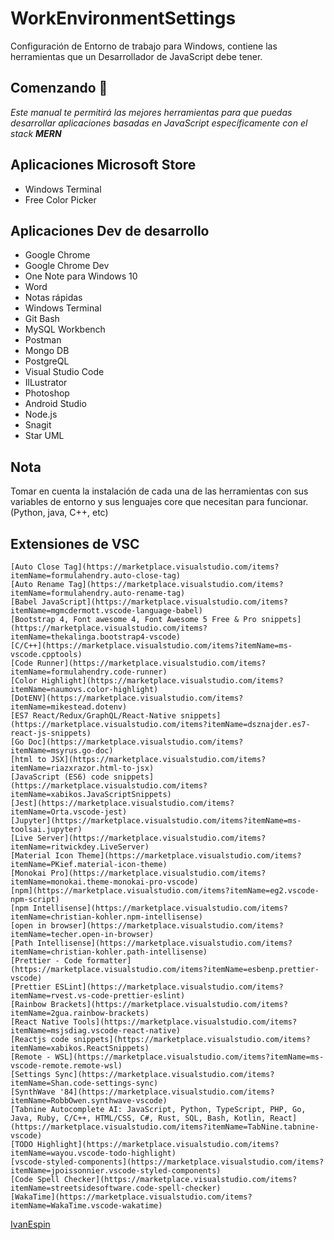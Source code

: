 # WorkEnvironmentSettings

Configuración de Entorno de trabajo para Windows,  contiene las herramientas que un Desarrollador de JavaScript debe tener.

## Comenzando 🚀

_Este manual te permitirá las mejores herramientas para que puedas desarrollar aplicaciones basadas en JavaScript específicamente con el stack **MERN**_


## Aplicaciones Microsoft Store
- Windows Terminal 
- Free Color Picker

## Aplicaciones Dev de desarrollo
- Google Chrome
- Google Chrome Dev 
- One Note para Windows 10
- Word
- Notas rápidas
- Windows Terminal
- Git Bash
- MySQL Workbench 
- Postman
- Mongo DB
- PostgreQL
- Visual Studio Code
- IlLustrator
- Photoshop
- Android Studio
- Node.js
- Snagit
- Star UML

## Nota
Tomar en cuenta la instalación de cada una de las herramientas con sus variables de entorno y sus lenguajes core que necesitan para funcionar. (Python, java, C++, etc)

## Extensiones de VSC 

```
[Auto Close Tag](https://marketplace.visualstudio.com/items?itemName=formulahendry.auto-close-tag)
[Auto Rename Tag](https://marketplace.visualstudio.com/items?itemName=formulahendry.auto-rename-tag)
[Babel JavaScript](https://marketplace.visualstudio.com/items?itemName=mgmcdermott.vscode-language-babel)
[Bootstrap 4, Font awesome 4, Font Awesome 5 Free & Pro snippets](https://marketplace.visualstudio.com/items?itemName=thekalinga.bootstrap4-vscode)
[C/C++](https://marketplace.visualstudio.com/items?itemName=ms-vscode.cpptools)
[Code Runner](https://marketplace.visualstudio.com/items?itemName=formulahendry.code-runner)
[Color Highlight](https://marketplace.visualstudio.com/items?itemName=naumovs.color-highlight)
[DotENV](https://marketplace.visualstudio.com/items?itemName=mikestead.dotenv)
[ES7 React/Redux/GraphQL/React-Native snippets](https://marketplace.visualstudio.com/items?itemName=dsznajder.es7-react-js-snippets)
[Go Doc](https://marketplace.visualstudio.com/items?itemName=msyrus.go-doc)
[html to JSX](https://marketplace.visualstudio.com/items?itemName=riazxrazor.html-to-jsx)
[JavaScript (ES6) code snippets](https://marketplace.visualstudio.com/items?itemName=xabikos.JavaScriptSnippets)
[Jest](https://marketplace.visualstudio.com/items?itemName=Orta.vscode-jest)
[Jupyter](https://marketplace.visualstudio.com/items?itemName=ms-toolsai.jupyter)
[Live Server](https://marketplace.visualstudio.com/items?itemName=ritwickdey.LiveServer)
[Material Icon Theme](https://marketplace.visualstudio.com/items?itemName=PKief.material-icon-theme)
[Monokai Pro](https://marketplace.visualstudio.com/items?itemName=monokai.theme-monokai-pro-vscode)
[npm](https://marketplace.visualstudio.com/items?itemName=eg2.vscode-npm-script)
[npm Intellisense](https://marketplace.visualstudio.com/items?itemName=christian-kohler.npm-intellisense)
[open in browser](https://marketplace.visualstudio.com/items?itemName=techer.open-in-browser)
[Path Intellisense](https://marketplace.visualstudio.com/items?itemName=christian-kohler.path-intellisense)
[Prettier - Code formatter](https://marketplace.visualstudio.com/items?itemName=esbenp.prettier-vscode)
[Prettier ESLint](https://marketplace.visualstudio.com/items?itemName=rvest.vs-code-prettier-eslint)
[Rainbow Brackets](https://marketplace.visualstudio.com/items?itemName=2gua.rainbow-brackets)
[React Native Tools](https://marketplace.visualstudio.com/items?itemName=msjsdiag.vscode-react-native)
[Reactjs code snippets](https://marketplace.visualstudio.com/items?itemName=xabikos.ReactSnippets)
[Remote - WSL](https://marketplace.visualstudio.com/items?itemName=ms-vscode-remote.remote-wsl)
[Settings Sync](https://marketplace.visualstudio.com/items?itemName=Shan.code-settings-sync)
[SynthWave '84](https://marketplace.visualstudio.com/items?itemName=RobbOwen.synthwave-vscode)
[Tabnine Autocomplete AI: JavaScript, Python, TypeScript, PHP, Go, Java, Ruby, C/C++, HTML/CSS, C#, Rust, SQL, Bash, Kotlin, React](https://marketplace.visualstudio.com/items?itemName=TabNine.tabnine-vscode)
[TODO Highlight](https://marketplace.visualstudio.com/items?itemName=wayou.vscode-todo-highlight)
[vscode-styled-components](https://marketplace.visualstudio.com/items?itemName=jpoissonnier.vscode-styled-components)
[Code Spell Checker](https://marketplace.visualstudio.com/items?itemName=streetsidesoftware.code-spell-checker)
[WakaTime](https://marketplace.visualstudio.com/items?itemName=WakaTime.vscode-wakatime)	
```
[IvanEspin](https://instagram.com/ivanspintran)
